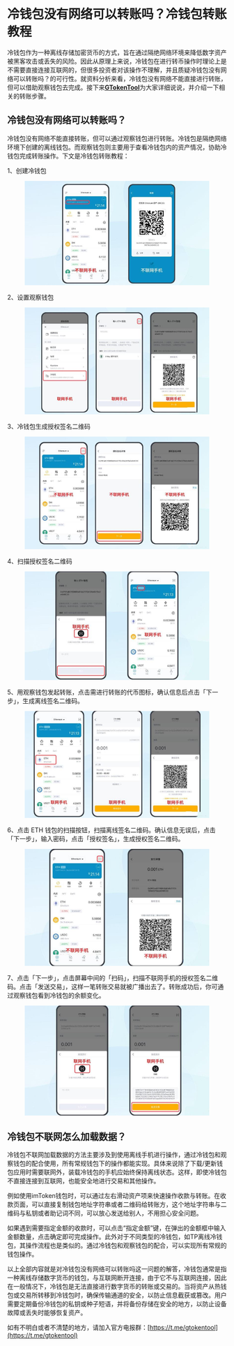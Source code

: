 # 冷钱包没有网络可以转账吗？冷钱包转账教程

冷钱包作为一种离线存储加密货币的方式，旨在通过隔绝网络环境来降低数字资产被黑客攻击或丢失的风险。因此从原理上来说，冷钱包在进行转币操作时理论上是不需要直接连接互联网的，但很多投资者对该操作不理解，并且质疑冷钱包没有网络可以转账吗？的可行性。就资料分析来看，冷钱包没有网络不能直接进行转账，但可以借助观察钱包去完成。接下来[**GTokenTool**](https://www.gtokentool.com)为大家详细说说，并介绍一下相关的转账步骤。

## 冷钱包没有网络可以转账吗？

冷钱包没有网络不能直接转账，但可以通过观察钱包进行转账。冷钱包是隔绝网络环境下创建的离线钱包。而观察钱包则主要用于查看冷钱包内的资产情况，协助冷钱包完成转账操作。下文是冷钱包转账教程：

1、创建冷钱包

<figure><img src="../../.gitbook/assets/2024080714072621.jpg" alt=""><figcaption></figcaption></figure>

2、设置观察钱包

<figure><img src="../../.gitbook/assets/2024080714072621 (1).jpg" alt=""><figcaption></figcaption></figure>

3、冷钱包生成授权签名二维码

<figure><img src="../../.gitbook/assets/2024080714072621 (2).jpg" alt=""><figcaption></figcaption></figure>

4、扫描授权签名二维码

<figure><img src="../../.gitbook/assets/2024080714072621 (3).jpg" alt=""><figcaption></figcaption></figure>

5、用观察钱包发起转账，点击需进行转账的代币图标，确认信息后点击「下一步」，生成离线签名二维码。

<figure><img src="../../.gitbook/assets/2024080714072621 (4).jpg" alt=""><figcaption></figcaption></figure>

6、点击 ETH 钱包的扫描按钮，扫描离线签名二维码。确认信息无误后，点击「下一步」，输入密码，点击「授权签名」，生成授权签名二维码。

<figure><img src="../../.gitbook/assets/2024080714072621 (5).jpg" alt=""><figcaption></figcaption></figure>

7、点击「下一步」，点击屏幕中间的「扫码」，扫描不联网手机的授权签名二维码。点击「发送交易」，这样一笔转账交易就被广播出去了。转账成功后，你可通过观察钱包看到冷钱包的余额变化。

<figure><img src="../../.gitbook/assets/2024080714072621 (6).jpg" alt=""><figcaption></figcaption></figure>

## 冷钱包不联网怎么加载数据？

冷钱包不联网加载数据的方法主要涉及到使用离线手机进行操作，通过冷钱包和观察钱包的配合使用，所有常规钱包下的操作都能实现。具体来说除了下载/更新钱包应用时需要联网外，装载冷钱包的手机应始终保持离线状态。这样，即使冷钱包不直接连接到互联网，也能安全地进行交易和其他操作。

例如使用imToken钱包时，可以通过左右滑动资产项来快速操作收款与转账。在收款页面，可以直接复制钱包地址字符串或者二维码给转账方，这个地址字符串与二维码与私钥或者助记词不同，可以放心发送给别人，不用担心安全问题。

如果遇到需要指定金额的收款时，可以点击“指定金额”键，在弹出的金额框中输入金额数量，点击确定即可完成操作。此外对于不同类型的冷钱包，如TP离线冷钱包，其操作流程也是类似的。通过冷钱包和观察钱包的配合，可以实现所有常规的钱包操作。

以上全部内容就是对冷钱包没有网络可以转账吗这一问题的解答，冷钱包通常是指一种离线存储数字货币的钱包，与互联网断开连接，由于它不与互联网连接，因此在一般情况下，冷钱包是无法直接进行数字货币的转账或交易的。当将资产从热钱包或交易所转移到冷钱包时，确保传输通道的安全，以防止信息截获或篡改。用户需要定期备份冷钱包的私钥或种子短语，并将备份存储在安全的地方，以防止设备故障或丢失时能够恢复资产。

如有不明白或者不清楚的地方，请加入官方电报群：[https://t.me/gtokentool](https://t.me/gtokentool)
